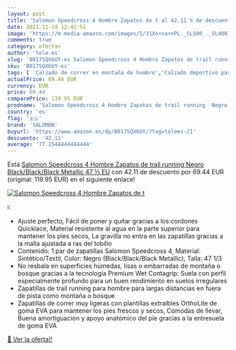 ```yaml
---
layout: post
title: 'Salomon Speedcross 4 Hombre Zapatos de t al 42.11 % de descuento'
date: 2021-11-19 12:41:51
image: 'https://m.media-amazon.com/images/I/31Xn+na+nPL._SL500_._SL400_.jpg'
comments: true
category: ofertas
author: 'tole.es'
slug: 'B017SQX6UY-es Salomon Speedcross 4 Hombre Zapatos de trail running Negro...'
sku: 'B017SQX6UY-es'
tags: [ 'Calzado de correr en montaña de hombre','Calzado deportivo para hombre','Calzados de running para hombre','Zapatillas y calzado deportivo para hombre','Zapatos','Zapatos para hombre','Zapatos y complementos','salomon','zapatos', ]
actualPrice: 69.44 EUR
currency: EUR
price: 69.44
comparePrice: 119.95 EUR
prodname: 'Salomon Speedcross 4 Hombre Zapatos de trail running  Negro  Black/Black/Black Metallic   47 ⅓ EU'
country: 'es'
flag: '🇪🇸'
brand: 'SALOMON'
buyurl: 'https://www.amazon.es/dp/B017SQX6UY/?tag=tolees-21'
descuento: '42.11'
average: '77.1544444444444'
---
```


Está [Salomon Speedcross 4 Hombre Zapatos de trail running  Negro  Black/Black/Black Metallic   47 ⅓ EU](https://www.amazon.es/dp/B017SQX6UY/?tag=tolees-21) con 42.11 de descuento por 69.44 EUR (original: 119.95 EUR) en el siguiente enlace!

[![Salomon Speedcross 4 Hombre Zapatos de t](https://m.media-amazon.com/images/I/31Xn+na+nPL._SL500_._SL400_.jpg)](https://www.amazon.es/dp/B017SQX6UY/?tag=tolees-21)

ℹ️:

- Ajuste perfecto, Fácil de poner y quitar gracias a los cordones Quicklace, Material resistente al agua en la parte superior para mantener los pies secos, La gravilla no entra en las zapatillas gracias a la malla ajustada a ras del tobillo
- Contenido: 1 par de zapatillas Salomon Speedcross 4, Material: Sintético/Textil, Color: Negro (Black/Black/Black Metallic), Talla: 47 1/3
- No resbala en superficies húmedas, lisas o embarradas de montaña o bosque gracias a la tecnología Premium Wet Contagrip: Suela con perfil especialmente profundo para un buen rendimiento en suelos irregulares
- Zapatillas de trail running para hombre para largas distancias en fuera de pista como montaña o bosque
- Zapatillas de correr muy ligeras con plantillas extraíbles OrthoLite de goma EVA para mantener los pies frescos y secos, Cómodas de llevar, Buena amortiguación y apoyo anatómico del pie gracias a la entresuela de goma EVA

[🛒 Ver la oferta!!](https://www.amazon.es/dp/B017SQX6UY/?tag=tolees-21)
